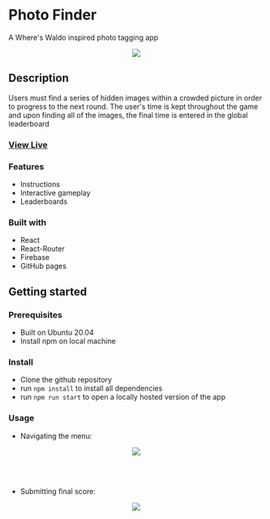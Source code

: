 # Photo Finder

A Where's Waldo inspired photo tagging app

<div align="center">
  <kbd>
    <img src="https://i.imgur.com/erCbWmk.png" />
  </kbd>
</div>

## Description

Users must find a series of hidden images within a crowded picture in order to progress to the next round.  The user's time is kept throughout the game and upon finding all of the images, the final time is entered in the global leaderboard

### <a href="https://daze-bot.github.io/photo-tagging/" target="_blank">View Live</a>

### Features

- Instructions
- Interactive gameplay
- Leaderboards

### Built with

- React
- React-Router
- Firebase
- GitHub pages

## Getting started

### Prerequisites

- Built on Ubuntu 20.04
- Install npm on local machine

### Install

- Clone the github repository
- run ```npm install``` to install all dependencies
- run ```npm run start``` to open a locally hosted version of the app

### Usage

- Navigating the menu:
<div align="center">
  <kbd>
    <img src="https://media0.giphy.com/media/v1.Y2lkPTc5MGI3NjExZjRoMm5pczZrNHlmbmQ0ZWRqdGRiNWF0ZnNneWJoaWpndXk1ZzkxdiZlcD12MV9pbnRlcm5hbF9naWZfYnlfaWQmY3Q9Zw/0ZTQ7z3tNoiSM1CV8r/giphy.gif"/>
  </kbd>
</div>

<br></br>

- Submitting final score:
<div align="center">
  <kbd>
    <img src="https://media1.giphy.com/media/v1.Y2lkPTc5MGI3NjExMzM0b2tsYjQxMnN1ZXhnOTBudTd2bWJyZTFscmI3cGtwcnBqbmY2aiZlcD12MV9pbnRlcm5hbF9naWZfYnlfaWQmY3Q9Zw/eaxJnze9luw7z6AJl6/giphy.gif"/>
  </kbd>
</div>
